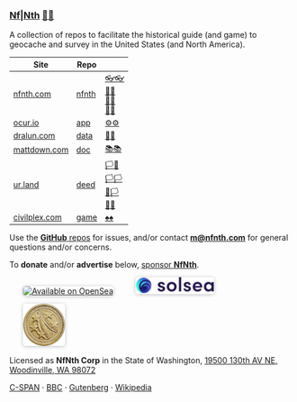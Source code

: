 
### [Nf|Nth](https://github.com/nfnth) [🙂🙂](https://xn--938ha.ws)

A collection of repos to facilitate the historical guide (and game) to geocache and survey in the United States (and North America).


|Site|Repo||
|-|-|-|
|[nfnth.com](https://nfnth.com)|[nfnth](https://github.com/nfnth/nfnth)|[👓👓](http://xn--4p8ha.ws)<br/>[🧤🧤](http://xn--uv9ha.ws)<br/>[👖👖](http://xn--7p8ha.ws)<br/>[🧦🧦](http://xn--wv9ha.ws/)|
|[ocur.io](https://ocur.io)|[app](https://github.com/nfnth/app)|[⚙⚙](https://xn--x7ha.ws)|
|[dralun.com](https://dralun.com)|[data](https://github.com/nfnth/data)|[🌳🌳](https://xn--wh8ha.ws)|
|[mattdown.com](https://mattdown.com)|[doc](https://github.com/nfnth/doc)|[📚📚](https://xn--zt8ha.ws)|
|[ur.land](https://ur.land)|[deed](https://github.com/nfnth/deed)|[🏳🏴](https://xn--en8hc.ws)<br/>[🏳🏳](https://xn--en8ha.ws)<br/>[🏴🏳](https://xn--en8hb.ws)<br/>[🏴🏴](https://xn--fn8ha.ws)|
|[civilplex.com](https://civilplex.com)|[game](https://github.com/nfnth/game)|[♠♠](https://xn--b6ha.ws)|


Use the [**GitHub** repos](https://github.com/nfnth?tab=repositories) for issues, and/or contact **m@nfnth.com** for general questions and/or concerns.

To **donate** and/or **advertise** below, [sponsor **NfNth**](https://github.com/sponsors/nfnth).

<a href="https://opensea.io/nfnth" title="Buy on OpenSea" target="_blank"><img style="margin-left:24px; width:160px; border-radius:5px; box-shadow: 0px 1px 6px rgba(0, 0, 0, 0.25);" src="https://storage.googleapis.com/opensea-static/Logomark/Badge%20-%20Available%20On%20-%20Light.png" alt="Available on OpenSea" /></a>&nbsp;&nbsp;&nbsp;&nbsp;<a href="https://solsea.io/login" title="Buy on SolSea" target="_blank"><img style="margin-left:24px; width:140px; border-radius:5px; box-shadow: 0px 1px 6px rgba(0, 0, 0, 0.25);" src="sol.svg" alt="Available on SolSea" /></a>

<a href="https://buy.stripe.com/5kA4hL5NB6Qv7Ty5kk" target="_blank"><img style="margin-left:24px; width:75px; border-radius:5px; box-shadow: 0px 1px 6px rgba(0, 0, 0, 0.25);" src="coin.jpg" alt="Purchase NfNth Collectible" /></a>

Licensed as **NfNth Corp** in the State of Washington, [19500 130th AV NE, Woodinville, WA 98072](https://www.google.com/maps/place/19500+130th+Ave+NE,+Woodinville,+WA+98072/@47.7479925,-122.1874976,14.79z/data=!4m8!1m2!2m1!1surland!3m4!1s0x54900e91e7d1bbd7:0xc04ec07789786761!8m2!3d47.7690595!4d-122.1662039)

[C-SPAN](https://www.c-span.org) · [BBC](http://feeds.bbci.co.uk/news/rss.xml) · [Gutenberg](http://www.gutenberg.org) · [Wikipedia](http://www.wikipedia.org/wiki/Special:Random)
